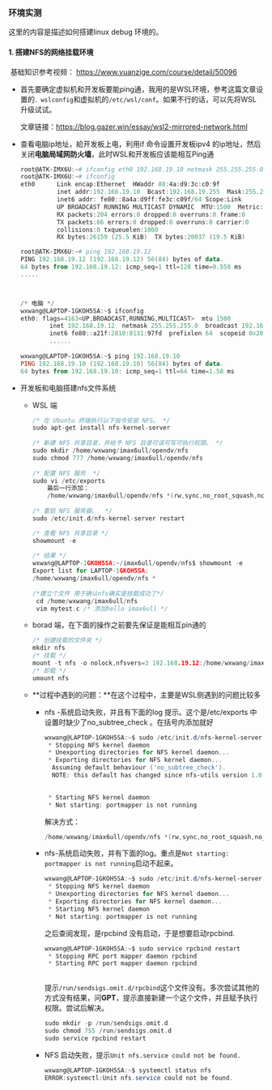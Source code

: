 ### 环境实测

这里的内容是描述如何搭建linux debug 环境的。

#### 1. 搭建NFS的网络挂载环境

​		基础知识参考视频： https://www.yuanzige.com/course/detail/50096

* 首先要确定虚拟机和开发板要能ping通，我用的是WSL环境，参考这篇文章设置的`．wslconfig`和虚拟机的`/etc/wsl/conf`。如果不行的话，可以先将WSL 升级试试。

  文章链接：https://blog.gazer.win/essay/wsl2-mirrored-network.html

* 查看电脑ip地址，給开发板上电，利用if 命令设置开发板ipv4 的ip地址，然后关闭**电脑局域网防火墙**，此时WSL和开发板应该能相互Ping通

  ```powershell
  root@ATK-IMX6U:~# ifconfig eth0 192.168.19.10 netmask 255.255.255.0
  root@ATK-IMX6U:~# ifconfig
  eth0      Link encap:Ethernet  HWaddr 88:4a:d9:3c:c0:9f
            inet addr:192.168.19.10  Bcast:192.168.19.255  Mask:255.255.255.0
            inet6 addr: fe80::8a4a:d9ff:fe3c:c09f/64 Scope:Link
            UP BROADCAST RUNNING MULTICAST DYNAMIC  MTU:1500  Metric:1
            RX packets:204 errors:0 dropped:0 overruns:0 frame:0
            TX packets:66 errors:0 dropped:0 overruns:0 carrier:0
            collisions:0 txqueuelen:1000
            RX bytes:26159 (25.5 KiB)  TX bytes:20037 (19.5 KiB)
  
  root@ATK-IMX6U:~# ping 192.168.19.12
  PING 192.168.19.12 (192.168.19.12) 56(84) bytes of data.
  64 bytes from 192.168.19.12: icmp_seq=1 ttl=128 time=0.558 ms
  .....
  
  
  
  /* 电脑 */
  wxwang@LAPTOP-1GKOH5SA:~$ ifconfig
  eth0: flags=4163<UP,BROADCAST,RUNNING,MULTICAST>  mtu 1500
          inet 192.168.19.12  netmask 255.255.255.0  broadcast 192.168.19.255
          inet6 fe80::a21f:2810:8131:97fd  prefixlen 64  scopeid 0x20<link>
          ......
          
  wxwang@LAPTOP-1GKOH5SA:~$ ping 192.168.19.10
  PING 192.168.19.10 (192.168.19.10) 56(84) bytes of data.
  64 bytes from 192.168.19.10: icmp_seq=1 ttl=64 time=1.58 ms  
  ```

* 开发板和电脑搭建nfs文件系统

  * WSL 端

    ``` c
    /* 在 Ubuntu 终端执行以下指令安装 NFS。 */
    sudo apt-get install nfs-kernel-server 
        
    /* 新建 NFS 共享目录，并给予 NFS 目录可读可写可执行权限。 */
    sudo mkdir /home/wxwang/imax6ull/opendv/nfs
    sudo chmod 777 /home/wxwang/imax6ull/opendv/nfs
        
    /* 配置 NFS 服务  */
    sudo vi /etc/exports 
        最后一行添加：
        /home/wxwang/imax6ull/opendv/nfs *(rw,sync,no_root_squash,no_subtree_check)
        
    /* 重启 NFS 服务器。  */  
    sudo /etc/init.d/nfs-kernel-server restart 
    
    /* 查看 NFS 共享目录 */    
    showmount -e 
        
    /* 结果 */
    wxwang@LAPTOP-1GKOH5SA:~/imax6ull/opendv/nfs$ showmount -e
    Export list for LAPTOP-1GKOH5SA:
    /home/wxwang/imax6ull/opendv/nfs *
        
    /*建立个文件 用于确认nfs确实是挂载成功了*/
     cd /home/wxwang/imax6ull/nfs
     vim mytest.c /* 添加hello imax6ull */
    ```

  * borad 端，在下面的操作之前要先保证是能相互pin通的

    ```c
    /* 创建挂载的文件夹 */
    mkdir nfs
    /* 挂载 */
    mount -t nfs -o nolock,nfsvers=3 192.168.19.12:/home/wxwang/imax6ull/opendv/nfs nfs/
    /* 卸载 */
    umount nfs
    ```


  * **过程中遇到的问题：**在这个过程中，主要是WSL侧遇到的问题比较多

    * nfs -系统启动失败，并且有下面的log 提示。这个是/etc/exports 中设置时缺少了no_subtree_check 。在括号内添加就好

      ```powershell
      wxwang@LAPTOP-1GKOH5SA:~$ sudo /etc/init.d/nfs-kernel-server restart
       * Stopping NFS kernel daemon                                                                                                                [ OK ]
       * Unexporting directories for NFS kernel daemon...                                                                                          [ OK ]
       * Exporting directories for NFS kernel daemon...                                                                                                   exportfs: /etc/exports [3]: Neither 'subtree_check' or 'no_subtree_check' specified for export "*:/home/wxwang/imax6ull/opendv/nfs".
        Assuming default behaviour ('no_subtree_check').
        NOTE: this default has changed since nfs-utils version 1.0.x
      
                                                                                                                                                   [ OK ]
       * Starting NFS kernel daemon
       * Not starting: portmapper is not running
      ```

      解决方式：

      ```c
      /home/wxwang/imax6ull/opendv/nfs *(rw,sync,no_root_squash,no_subtree_check)
      ```

    * nfs-系统启动失败，并有下面的log。重点是`Not starting: portmapper is not running`启动不起来。

      ```powershell
      wxwang@LAPTOP-1GKOH5SA:~$ sudo /etc/init.d/nfs-kernel-server restart
       * Stopping NFS kernel daemon                                                                                                     [ OK ]
       * Unexporting directories for NFS kernel daemon...                                                                               [ OK ]
       * Exporting directories for NFS kernel daemon...                                                                                 [ OK ]
       * Starting NFS kernel daemon
       * Not starting: portmapper is not running
      ```

      之后查阅发现，是rpcbind 没有启动，于是想要启动rpcbind.

      ```powershell
      wxwang@LAPTOP-1GKOH5SA:~$ sudo service rpcbind restart
       * Stopping RPC port mapper daemon rpcbind                                                                                        [ OK ]
       * Starting RPC port mapper daemon rpcbind                                                                                               ln: failed to create symbolic link '/run/sendsigs.omit.d/rpcbind': No such file or directory
                                                                                                                                        [fatil]
      ```

      提示`/run/sendsigs.omit.d/rpcbind`这个文件没有。多次尝试其他的方式没有结果，问**GPT**，提示直接新建一个这个文件，并且赋予执行权限。尝试后解决。

      ```c
      sudo mkdir -p /run/sendsigs.omit.d
      sudo chmod 755 /run/sendsigs.omit.d
      sudo service rpcbind restart
      ```

    * NFS 启动失败，提示`Unit nfs.service could not be found.`

      ```powershell
      wxwang@LAPTOP-1GKOH5SA:~$ systemctl status nfs
      ERROR:systemctl:Unit nfs.service could not be found.
      ```

      

  

  

  

  

  

  

  
